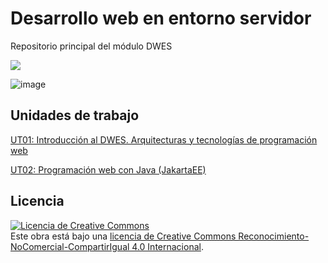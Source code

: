 # Desarrollo web en entorno servidor

Repositorio principal del módulo DWES


<p style="text-aling:center"><img src="https://github.com/user-attachments/assets/72eda7f6-d0ea-4d7b-84fa-9b2398477683"/></p>




![image](https://github.com/user-attachments/assets/41a94276-8b9a-468b-a347-6f56fd7d6f66)

## Unidades de trabajo

[UT01: Introducción al DWES. Arquitecturas y tecnologías de programación web](https://github.com/profeMelola/DWES-01-2024-25)

[UT02: Programación web con Java (JakartaEE)](https://github.com/profeMelola/DWES-02-2024-25)






## Licencia

<a rel="license" href="http://creativecommons.org/licenses/by-nc-sa/4.0/"><img alt="Licencia de Creative Commons" style="border-width:0" src="https://i.creativecommons.org/l/by-nc-sa/4.0/88x31.png" /></a><br />Este obra está bajo una <a rel="license" href="http://creativecommons.org/licenses/by-nc-sa/4.0/">licencia de Creative Commons Reconocimiento-NoComercial-CompartirIgual 4.0 Internacional</a>.
